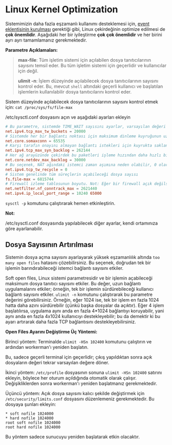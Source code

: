# Linux Kernel Optimization

Sistemimizin daha fazla eşzamanlı kullanımı desteklemesi için, [event eklentisinin kurulması](../install/install.md) gerektiği gibi, Linux çekirdeğinin optimize edilmesi de **çok önemlidir**. Aşağıdaki her bir iyileştirme **çok çok önemlidir** ve her birini ayrı ayrı tamamlamanız gerekmektedir.

**Parametre Açıklamaları:**

> **max-file**: Tüm işletim sistemi için açılabilen dosya tanıtıcılarının sayısını temsil eder. Bu tüm işletim sistemi için geçerlidir ve kullanıcılar için değil.
> 
> **ulimit -n**: İşlem düzeyinde açılabilecek dosya tanıtıcılarının sayısını kontrol eder. Bu, mevcut `shell` altındaki geçerli kullanıcı ve başlatılan işlemlerin kullanılabilir dosya tanıtıcılarını kontrol eder.

Sistem düzeyinde açılabilecek dosya tanıtıcılarının sayısını kontrol etmek için: `cat /proc/sys/fs/file-max`

/etc/sysctl.conf dosyasını açın ve aşağıdaki ayarları ekleyin
```conf
# Bu parametre, sistemde TIME_WAIT sayısını ayarlar, varsayılan değeri aşarsa derhal temizlenir
net.ipv4.tcp_max_tw_buckets = 20000
# Sistemde her bir bağlantı noktası için maksimum dinleme kuyruğunun uzunluğunu tanımlar, bu genel bir parametredir
net.core.somaxconn = 65535
# Karşı tarafın onayını almayan bağlantı istekleri için kuyrukta saklanabilecek maksimum sayı
net.ipv4.tcp_max_syn_backlog = 262144
# Her ağ arayüzünde çekirdek bu paketleri işleme hızından daha hızlı bir şekilde veri paketleri alındığında, kuyruğa iletilmesine izin verilen maksimum veri paketi sayısı
net.core.netdev_max_backlog = 30000
# Bu seçenek, NAT ağındaki istemci zaman aşımına neden olabilir, 0 olarak ayarlanması önerilir. Linux, 4.12 çekirdek sürümünden itibaren tcp_tw_recycle yapılandırmasını kaldırmıştır. "No such file or directory" hatası alıyorsanız, bu hatayı yoksayın
net.ipv4.tcp_tw_recycle = 0
# Sistem genelinde tüm süreçlerin açabileceği dosya sayısı
fs.file-max = 6815744
# Firewall izleme tablosunun boyutu. Not: Eğer bir firewall açık değilse "net.netfilter.nf_conntrack_max" bilinmeyen bir anahtar hatası verebilir, bunu görmezden gelebilirsiniz
net.netfilter.nf_conntrack_max = 2621440
net.ipv4.ip_local_port_range = 10240 65000
```
`sysctl -p` komutunu çalıştırarak hemen etkinleştirin.

**Not:** 

/etc/sysctl.conf dosyasında yapılabilecek diğer ayarlar, kendi ortamınıza göre ayarlanabilir.

## Dosya Sayısının Artırılması

Sistemin dosya açma sayısını ayarlayarak yüksek eşzamanlılık altında `too many open files` hatasını çözebilirsiniz. Bu seçenek, doğrudan tek bir işlemin barındırabileceği istemci bağlantı sayısını etkiler.

Soft open files, Linux sistemi parametresidir ve bir işlemin açabileceği maksimum dosya tanıtıcı sayısını etkiler. Bu değer, uzun bağlantı uygulamalarını etkiler; örneğin, tek bir işlemin sürdürebileceği kullanıcı bağlantı sayısını etkiler. `ulimit -n` komutunu çalıştırarak bu parametre değerini görebilirsiniz. Örneğin, eğer 1024 ise, tek bir işlem en fazla 1024 hatta daha azını sürdürebilir (çünkü başka dosyalar da açıktır). Eğer 4 işlem başlatılırsa, uygulama aynı anda en fazla 4*1024 bağlantıyı koruyabilir, yani aynı anda en fazla 4x1024 kullanıcıyı destekleyebilir; bu da demektir ki bu ayarı artırarak daha fazla TCP bağlantısını destekleyebilirsiniz.

**Open Files Ayarını Değiştirme Üç Yöntemi:**

Birinci yöntem: Terminalde `ulimit -HSn 102400` komutunu çalıştırın ve ardından workerman'ı yeniden başlatın.

Bu, sadece geçerli terminal için geçerlidir; çıkış yapıldıktan sonra açık dosyaların değeri tekrar varsayılan değere döner.

İkinci yöntem: `/etc/profile` dosyasının sonuna `ulimit -HSn 102400` satırını ekleyin, böylece her oturum açıldığında otomatik olarak çalışır. Değişikliklerden sonra workerman'ı yeniden başlatmanız gerekmektedir.

Üçüncü yöntem: Açık dosya sayısını kalıcı şekilde değiştirmek için `/etc/security/limits.conf` dosyasını düzenlemeniz gerekmektedir. Bu dosyaya şunları ekleyin:

``` 
* soft nofile 1024000
* hard nofile 1024000
root soft nofile 1024000
root hard nofile 1024000
```

Bu yöntem sadece sunucuyu yeniden başlatarak etkin olacaktır.
